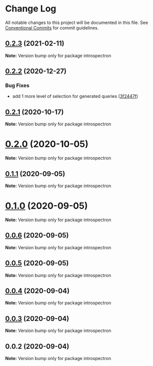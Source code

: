 # Change Log

All notable changes to this project will be documented in this file.
See [Conventional Commits](https://conventionalcommits.org) for commit guidelines.

## [0.2.3](https://github.com/launchql/launchql-gen/compare/introspectron@0.2.2...introspectron@0.2.3) (2021-02-11)

**Note:** Version bump only for package introspectron





## [0.2.2](https://github.com/pyramation/launchql-gen/compare/introspectron@0.2.1...introspectron@0.2.2) (2020-12-27)


### Bug Fixes

* add 1 more level of selection for generated queries ([3f2447f](https://github.com/pyramation/launchql-gen/commit/3f2447ff73d36eea5f7970af45877473f15d71bc))





## [0.2.1](https://github.com/pyramation/launchql-gen/compare/introspectron@0.2.0...introspectron@0.2.1) (2020-10-17)

**Note:** Version bump only for package introspectron





# [0.2.0](https://github.com/pyramation/launchql-gen/compare/introspectron@0.1.1...introspectron@0.2.0) (2020-10-05)

**Note:** Version bump only for package introspectron





## [0.1.1](https://github.com/pyramation/launchql-gen/compare/introspectron@0.0.6...introspectron@0.1.1) (2020-09-05)

**Note:** Version bump only for package introspectron





# [0.1.0](https://github.com/pyramation/launchql-gen/compare/introspectron@0.0.6...introspectron@0.1.0) (2020-09-05)

**Note:** Version bump only for package introspectron





## [0.0.6](https://github.com/pyramation/launchql-gen/compare/introspectron@0.0.5...introspectron@0.0.6) (2020-09-05)

**Note:** Version bump only for package introspectron





## [0.0.5](https://github.com/pyramation/launchql-gen/compare/introspectron@0.0.4...introspectron@0.0.5) (2020-09-05)

**Note:** Version bump only for package introspectron





## [0.0.4](https://github.com/pyramation/launchql-gen/compare/introspectron@0.0.3...introspectron@0.0.4) (2020-09-04)

**Note:** Version bump only for package introspectron





## [0.0.3](https://github.com/pyramation/launchql-gen/compare/introspectron@0.0.2...introspectron@0.0.3) (2020-09-04)

**Note:** Version bump only for package introspectron





## 0.0.2 (2020-09-04)

**Note:** Version bump only for package introspectron
